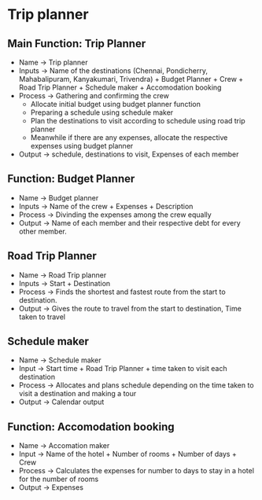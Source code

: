 # Trip planner

## Main Function: Trip Planner

- Name -> Trip planner
- Inputs -> Name of the destinations (Chennai, Pondicherry, Mahabalipuram, Kanyakumari, Trivendra) + Budget Planner + Crew + Road Trip Planner + Schedule maker + Accomodation booking
- Process -> Gathering and confirming the crew
  - Allocate initial budget using budget planner function
  - Preparing a schedule using schedule maker
  - Plan the destinations to visit according to schedule using road trip planner
  - Meanwhile if there are any expenses, allocate the respective expenses using budget planner
- Output ->  schedule, destinations to visit, Expenses of each member

## Function: Budget Planner

- Name -> Budget planner
- Inputs -> Name of the crew + Expenses + Description
- Process -> Divinding the expenses among the crew equally
- Output -> Name of each member and their respective debt for every other member.

## Road Trip Planner

- Name -> Road Trip planner
- Inputs -> Start + Destination
- Process -> Finds the shortest and fastest route from the start to destination.
- Output -> Gives the route to travel from the start to destination, Time taken to travel

## Schedule maker

- Name -> Schedule maker
- Input -> Start time + Road Trip Planner + time taken to visit each destination
- Process -> Allocates and plans schedule depending on the time taken to visit a destination and making a tour
- Output -> Calendar output

## Function: Accomodation booking

- Name -> Accomation maker
- Input -> Name of the hotel + Number of rooms + Number of days + Crew
- Process -> Calculates the expenses for number to days to stay in a hotel for the number of rooms
- Output -> Expenses
